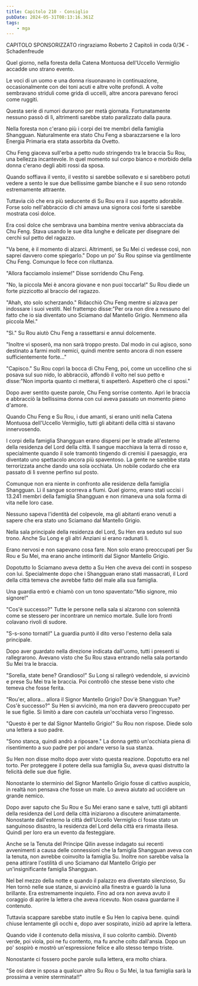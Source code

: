 ```yaml
---
title: Capitolo 210 - Consiglio
pubDate: 2024-05-31T08:13:16.361Z
tags:
    - mga
---
```



CAPITOLO SPONSORIZZATO</strong> ringraziamo Roberto
2 Capitoli in coda 0/3€
-Schadenfreude


Quel giorno, nella foresta della Catena Montuosa dell'Uccello Vermiglio accadde uno strano evento.


Le voci di un uomo e una donna risuonavano in continuazione, occasionalmente con dei toni acuti e altre volte profondi. A volte sembravano striduli come grida di uccelli, altre ancora parevano feroci come ruggiti.


Questa serie di rumori durarono per metà giornata. Fortunatamente nessuno passò di lì, altrimenti sarebbe stato paralizzato dalla paura.


Nella foresta non c'erano più i corpi dei tre membri della famiglia Shangguan. Naturalmente era stato Chu Feng a sbarazzarsene e la loro Energia Primaria era stata assorbita da Ovetto.


Chu Feng giaceva sull'erba a petto nudo stringendo tra le braccia Su Rou, una bellezza incantevole. In quel momento sul corpo bianco e morbido della donna c'erano degli abiti rossi da sposa.


Quando soffiava il vento, il vestito si sarebbe sollevato e si sarebbero potuti vedere a sento le sue due bellissime gambe bianche e il suo seno rotondo estremamente attraente.


Tuttavia ciò che era più seducente di Su Rou era il suo aspetto adorabile. Forse solo nell'abbraccio di chi amava una signora così forte si sarebbe mostrata così dolce.


Era così dolce che sembrava una bambina mentre veniva abbracciata da Chu Feng. Stava usando le sue dita lunghe e delicate per disegnare dei cerchi sul petto del ragazzo.


"Va bene, è il momento di alzarci. Altrimenti, se Su Mei ci vedesse così, non saprei davvero come spiegarlo." Dopo un po' Su Rou spinse via gentilmente Chu Feng. Comunque lo fece con riluttanza.


"Allora facciamolo insieme!" Disse sorridendo Chu Feng.


"No, la piccola Mei è ancora giovane e non puoi toccarla!" Su Rou diede un forte pizzicotto al braccio del ragazzo.


"Ahah, sto solo scherzando." Ridacchiò Chu Feng mentre si alzava per indossare i suoi vestiti. Nel frattempo disse:"Per ora non dire a nessuno del fatto che io sia diventato uno Sciamano dal Mantello Grigio. Nemmeno alla piccola Mei."


"Sì." Su Rou aiutò Chu Feng a rassettarsi e annuì dolcemente.


"Inoltre vi sposerò, ma non sarà troppo presto. Dal modo in cui agisco, sono destinato a farmi molti nemici, quindi mentre sento ancora di non essere sufficientemente forte..."


"Capisco." Su Rou coprì la bocca di Chu Feng, poi, come un uccellino che si posava sul suo nido, lo abbracciò, affondò il volto nel suo petto e disse:"Non importa quanto ci metterai, ti aspetterò. Aspetterò che ci sposi."


Dopo aver sentito queste parole, Chu Feng sorrise contento. Aprì le braccia e abbracciò la bellissima donna con cui aveva passato un momento pieno d'amore.


Quando Chu Feng e Su Rou, i due amanti, si erano uniti nella Catena Montuosa dell'Uccello Vermiglio, tutti gli abitanti della città si stavano innervosendo.


I corpi della famiglia Shangguan erano dispersi per le strade all'esterno della residenza del Lord della città. Il sangue macchiava la terra di rosso e, specialmente quando il sole tramontò tingendo di cremisi il paesaggio, era diventato uno spettacolo ancora più spaventoso. La gente ne sarebbe stata terrorizzata anche dando una sola occhiata. Un nobile codardo che era passato di lì svenne perfino sul posto.


Comunque non era niente in confronto alle residenze della famiglia Shangguan. Lì il sangue scorreva a fiumi. Quel giorno, erano stati uccisi i 13.241 membri della famiglia Shangguan e non rimaneva una sola forma di vita nelle loro case.


Nessuno sapeva l'identità del colpevole, ma gli abitanti erano venuti a sapere che era stato uno Sciamano dal Mantello Grigio.


Nella sala principale della residenza del Lord, Su Hen era seduto sul suo trono. Anche Su Long e gli altri Anziani si erano radunati lì.


Erano nervosi e non sapevano cosa fare. Non solo erano preoccupati per Su Rou e Su Mei, ma erano anche intimoriti dal Signor Mantello Grigio.


Dopotutto lo Sciamano aveva detto a Su Hen che aveva dei conti in sospeso con lui. Specialmente dopo che i Shangguan erano stati massacrati, il Lord della città temeva che avrebbe fatto del male alla sua famiglia.


Una guardia entrò e chiamò con un tono spaventato:"Mio signore, mio signore!"


"Cos'è successo?" Tutte le persone nella sala si alzarono con solennità come se stessero per incontrare un nemico mortale. Sulle loro fronti colavano rivoli di sudore.


"S-s-sono tornati!" La guardia puntò il dito verso l'esterno della sala principale.


Dopo aver guardato nella direzione indicata dall'uomo, tutti i presenti si rallegrarono. Avevano visto che Su Rou stava entrando nella sala portando Su Mei tra le braccia.


"Sorella, state bene? Grandioso!" Su Long si rallegrò vedendole, si avvicinò e prese Su Mei tra le braccia. Poi controllò che stesse bene visto che temeva che fosse ferita.


"Rou'er, allora... allora il Signor Mantello Grigio? Dov'è Shangguan Yue? Cos'è successo?" Su Hen si avvicinò, ma non era davvero preoccupato per le sue figlie. Si limitò a dare con cautela un'occhiata verso l'ingresso.


"Questo è per te dal Signor Mantello Grigio!" Su Rou non rispose. Diede solo una lettera a suo padre.


"Sono stanca, quindi andrò a riposare." La donna gettò un'occhiata piena di risentimento a suo padre per poi andare verso la sua stanza.


Su Hen non disse molto dopo aver visto questa reazione. Dopotutto era nel torto. Per proteggere il potere della sua famiglia Su, aveva quasi distrutto la felicità delle sue due figlie.


Nonostante lo sterminio del Signor Mantello Grigio fosse di cattivo auspicio, in realtà non pensava che fosse un male. Lo aveva aiutato ad uccidere un grande nemico.


Dopo aver saputo che Su Rou e Su Mei erano sane e salve, tutti gli abitanti della residenza del Lord della città iniziarono a discutere animatamente. Nonostante dall'esterno la città dell'Uccello Vermiglio ci fosse stato un sanguinoso disastro, la residenza del Lord della città era rimasta illesa. Quindi per loro era un evento da festeggiare.


Anche se la Tenuta del Principe Qilin avesse indagato sui recenti avvenimenti a causa delle connessioni che la famiglia Shangguan aveva con la tenuta, non avrebbe coinvolto la famiglia Su. Inoltre non sarebbe valsa la pena attirare l'ostilità di uno Sciamano dal Mantello Grigio per un'insignificante famiglia Shangguan.


Nel bel mezzo della notte e quando il palazzo era diventato silenzioso, Su Hen tornò nelle sue stanze, si avvicinò alla finestra e guardò la luna brillante. Era estremamente inquieto. Fino ad ora non aveva avuto il coraggio di aprire la lettera che aveva ricevuto. Non osava guardarne il contenuto.


Tuttavia scappare sarebbe stato inutile e Su Hen lo capiva bene. quindi chiuse lentamente gli occhi e, dopo aver sospirato, iniziò ad aprire la lettera.


Quando vide il contenuto della missiva, il suo colorito cambiò. Diventò verde, poi viola, poi ne fu contento, ma fu anche colto dall'ansia. Dopo un po' sospirò e mostrò un'espressione felice e allo stesso tempo triste.


Nonostante ci fossero poche parole sulla lettera, era molto chiara.


"Se osi dare in sposa a qualcun altro Su Rou o Su Mei, la tua famiglia sarà la prossima a venire sterminata!!"                
                                        

